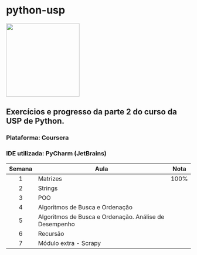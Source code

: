 # python-usp

<img src="http://scs.usp.br/identidadevisual/wp-content/uploads/2013/08/usp-logo-png.png" width="200">

## Exercícios e progresso da parte 2 do curso da USP de Python.

### Plataforma: Coursera

### IDE utilizada:  PyCharm (JetBrains)

| Semana | Aula | Nota| 
| :--: | ---------------------------------------------------------------------------------------------------------------------------------------------------------------- | -------------------------------------------------------------------------------------------------------------------------------------------------------- |
|  1   | Matrizes | 100%
|  2   | Strings |
|  3  | POO |
|  4   | Algoritmos de Busca e Ordenação|
|  5   | Algoritmos de Busca e Ordenação. Análise de Desempenho |
|  6   | Recursão |
|  7   | Módulo extra - Scrapy |
